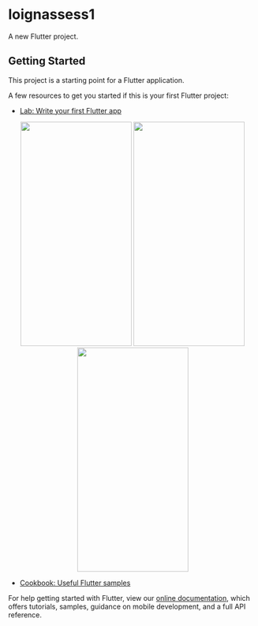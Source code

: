 # loignassess1

A new Flutter project.

## Getting Started

This project is a starting point for a Flutter application.

A few resources to get you started if this is your first Flutter project:

- [Lab: Write your first Flutter app](https://flutter.dev/docs/get-started/codelab)


<p align="center">
  <img src="https://user-images.githubusercontent.com/37981377/151203341-32dacc7f-0ac5-4e26-a109-4188dbfa8886.png" width="225" height="455">
  <img src="https://user-images.githubusercontent.com/37981377/151203348-346f1bc5-9a4a-4315-b506-e6a244430b45.png" width="225" height="455">
  <img src="https://user-images.githubusercontent.com/37981377/151203353-78c0a384-9625-413b-8a58-977a47026d8c.png" width="225" height="455">
</p>
<!-- 
![page3](https://user-images.githubusercontent.com/37981377/151203341-32dacc7f-0ac5-4e26-a109-4188dbfa8886.png)
![page2](https://user-images.githubusercontent.com/37981377/151203348-346f1bc5-9a4a-4315-b506-e6a244430b45.png)
![page1](https://user-images.githubusercontent.com/37981377/151203353-78c0a384-9625-413b-8a58-977a47026d8c.png) -->



- [Cookbook: Useful Flutter samples](https://flutter.dev/docs/cookbook)

For help getting started with Flutter, view our
[online documentation](https://flutter.dev/docs), which offers tutorials,
samples, guidance on mobile development, and a full API reference.
